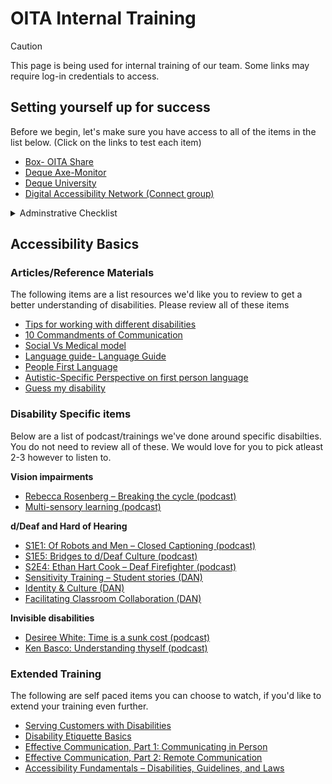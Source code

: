 # OITA Internal Training
> [!Caution]
> This page is being used for internal training of our team. Some links may require log-in credentials to access.

## Setting yourself up for success
Before we begin, let's make sure you have access to all of the items in the list below. (Click on the links to test each item)
- [Box- OITA Share](https://rutgers.app.box.com/folder/244547423311)
- [Deque Axe-Monitor](https://rutgers-axemonitor.dequecloud.com/worldspace/user/home)
- [Deque University](https://dequeuniversity.com/ssologin/)
- [Digital Accessibility Network (Connect group)](https://outlook.office365.com/mail/group/oit.rutgers.edu/digitalaccessibilitynetwork/email)

 <details>
   <summary> Adminstrative Checklist </summary>
   <p>
     <ul>
       <li> Schedule Sent </li>
       <li> Eamil/Calendar Set Up </li>
     </ul>
   </p>
 </details>

## Accessibility Basics
### Articles/Reference Materials
The following items are a list resources we'd like you to review to get a better understanding of disabilities. Please review all of these items
* [Tips for working with different disabilities](https://radr.rutgers.edu/resource/tips-working-different-disabilities)
* [10 Commandments of Communication](https://radr.rutgers.edu/resource/10-commandments-communication)
* [Social Vs Medical model](https://www.thesocialcreatures.org/thecreaturetimes/the-social-model-of-disability)
* [Language guide- Language Guide](http://www.sigaccess.org/welcome-to-sigaccess/resources/accessible-writing-guide/)
* [People First Language](https://www.youtube.com/watch?v=-LX0KI4xkco)
* [Autistic-Specific Perspective on first person language](https://autisticadvocacy.org/about-asan/identity-first-language/)
* [Guess my disability](https://www.youtube.com/watch?v=GGQ2yBXm8pM)

### Disability Specific items
Below are a list of podcast/trainings we've done around specific disabilties. You do not need to review all of these. We would love for you to pick atleast 2-3 however to listen to.

**Vision impairments**
* [Rebecca Rosenberg – Breaking the cycle (podcast)](https://open.spotify.com/episode/3dtkJv96qeSiA7MFIYOlrH)
* [Multi-sensory learning (podcast)](https://open.spotify.com/episode/6PW0qvbdrI3oqlgIry2sY5)

**d/Deaf and Hard of Hearing**
* [S1E1: Of Robots and Men – Closed Captioning (podcast)](https://open.spotify.com/episode/1u4IuACkVDB0bUMjaKaL5d)
* [S1E5: Bridges to d/Deaf Culture (podcast)](https://open.spotify.com/episode/0r4gMchRY3x1sDFmVwm8IF)
* [S2E4: Ethan Hart Cook – Deaf Firefighter (podcast)](https://open.spotify.com/episode/1DV1zyrbHGCUSwiLue38Ck)
* [Sensitivity Training – Student stories (DAN)](https://rutgersconnect.sharepoint.com/:v:/r/sites/oit-digitalaccessibilitynetwork/Shared%20Documents/Trainings/dDeaf%20and%20Hard%20of%20Hearing%20pt%201/GMT20241016-140214_Recording_1760x900.mp4?csf=1&web=1&e=Ak3x7B)
* [Identity & Culture (DAN)](https://rutgersconnect.sharepoint.com/:v:/r/sites/oit-digitalaccessibilitynetwork/Shared%20Documents/Trainings/dDeaf%20and%20Hard%20of%20Hearing%20pt%202/GMT20241120-150348_Recording_1760x900.mp4?csf=1&web=1&e=odCWtP)
* [Facilitating Classroom Collaboration (DAN)](https://rutgersconnect.sharepoint.com/:v:/r/sites/oit-digitalaccessibilitynetwork/Shared%20Documents/Trainings/dDeaf%20and%20Hard%20of%20Hearing%20pt%203/GMT20241204-150218_Recording_1760x900.mp4?csf=1&web=1&e=ABgbA5)

**Invisible disabilities**
* [Desiree White: Time is a sunk cost (podcast)](https://open.spotify.com/episode/4YFMIATbaAQoRxnKFHMFG3)
* [Ken Basco: Understanding thyself (podcast)](https://open.spotify.com/episode/5OONiphVPip5UDE8a7b94G)

### Extended Training
The following are self paced items you can choose to watch, if you'd like to extend your training even further.
* [Serving Customers with Disabilities](https://dequeuniversity.com/class/customers-with-disabilities/?lang=en)
* [Disability Etiquette Basics](https://dequeuniversity.com/class/disability-etiquette-basics/?lang=en)
* [Effective Communication, Part 1: Communicating in Person](https://dequeuniversity.com/class/in-person-communication/?lang=en)
* [Effective Communication, Part 2: Remote Communication](https://dequeuniversity.com/class/remote-communication/?lang=en)
* [Accessibility Fundamentals – Disabilities, Guidelines, and Laws](https://dequeuniversity.com/class/fundamentals/?lang=en)

